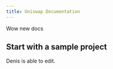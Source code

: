 ```yaml
---
title: Uniswap Documentation
---
```


<Info>
Wow new docs
</Info>

## Start with a sample project

Denis is able to edit.

<div style={{display: 'flex', flexDirection: 'row', justifyContent:'flex-start'}}>
<InlineCard title="Trading from an interface" description="Trade tokens, add liquidity and create pools." to="docs/v2/token-swaps/guides/trading-from-an-interface/" />
<InlineCard title="Trading from an interface" description="Trade tokens, add liquidity and create pools." to="docs/v2/token-swaps/guides/trading-from-an-interface/" />
<InlineCard title="Trading from an interface" description="Trade tokens, add liquidity and create pools." to="docs/v2/token-swaps/guides/trading-from-an-interface/" />
</div>
